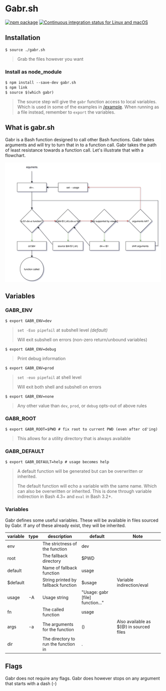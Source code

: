 # Gabr.sh
[![npm package](https://img.shields.io/npm/v/gabr.sh.svg)](https://www.npmjs.com/package/gabr.sh)
[![Continuous integration status for Linux and macOS](https://travis-ci.org/nicobrinkkemper/gabr.sh.svg?branch=master&label=travis%20build)](https://travis-ci.org/bats-core/bats-core)
## Installation
```shell
$ source ./gabr.sh
```
> Grab the files however you want

### Install as node_module
```shell
$ npm install --save-dev gabr.sh
$ npm link
$ source $(which gabr)
```
> The source step will give the `gabr` function access to local variables. Which is
> used in some of the examples in [/example](./example).
> When running as a file instead, remember to `export` the variables.

## What is gabr.sh
Gabr is a Bash function designed to call other Bash functions.
Gabr takes arguments and will try to turn that in to a function call.
Gabr takes the path of least resistance towards a function call.
Let's illustrate that with a flowchart.

![Alt text](./Gabr.sh.svg)


## Variables

### GABR_ENV
```shell
$ export GABR_ENV=dev
```
> `set -Euo pipefail` at subshell level *(default)*
>
> Will exit subshell on errors (non-zero return/unbound variables)
```shell
$ export GABR_ENV=debug
```
> Print debug information
```shell
$ export GABR_ENV=prod
```
> `set -euo pipefail` at shell level
> 
> Will exit both shell and subshell on errors
```shell
$ export GABR_ENV=none
```
> Any other value than `dev`, `prod`, or `debug` opts-out of above rules

### GABR_ROOT
```shell
$ export GABR_ROOT=$PWD # fix root to current PWD (even after cd'ing)
```
> This allows for a utility directory that is always available

### GABR_DEFAULT
```shell
$ export GABR_DEFAULT=help # usage becomes help
```
> A default function will be generated but can be overwritten or inherited.
> 
> The default function will echo a variable with the same name. Which
> can also be overwritten or inherited. This is done through variable indirection in Bash 4.3+
> and `eval` in Bash 3.2+.

### Variables
Gabr defines some useful variables. These will be available in files sourced by Gabr.
If any of these already exist, they will be inherited.

| variable     	| type  	| description                              	| default                                	| Note                                    	|
|--------------	|-------	|------------------------------------------	|----------------------------------------	|-----------------------------------------	|
| env          	|       	| The strictness of the function           	| dev                                    	|                                         	|
| root         	|       	| The fallback directory                   	| $PWD                                   	|                                         	|
| default      	|       	| Name of fallback function                	| usage                                  	|                                         	|
| $default     	|       	| String printed by fallback function      	| $usage                                   	| Variable indirection/eval               	|
| usage        	| -A    	| Usage string                            	| "Usage: gabr [file] function..."         	|                                          	|
| fn           	|       	| The called function                      	| usage                                  	|                                         	|
| args         	| -a    	| The arguments for the function           	| ()                                     	| Also available as ${@} in sourced files 	|
| dir          	|       	| The directory to run the function in     	| .                                      	|                                         	|

## Flags

Gabr does not require any flags. Gabr does however stops on any argument that starts with a dash (-)